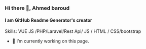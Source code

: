 ### Hi there 👋, Ahmed baroud
#### I am GitHub Readme Generator's creator

Skills: VUE JS /PHP/Laravel/Rest Api/ JS / HTML / CSS/bootstrap

- 🔭 I’m currently working on this page. 
